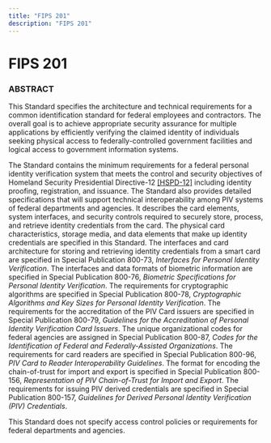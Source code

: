 ```yaml
---
title: "FIPS 201"
description: "FIPS 201"
---
```


# FIPS 201

### ABSTRACT

This Standard specifies the architecture and technical requirements for a common identification standard
for federal employees and contractors. The overall goal is to achieve appropriate security assurance for
multiple applications by efficiently verifying the claimed identity of individuals seeking physical access
to federally-controlled government facilities and logical access to government information systems.

The Standard contains the minimum requirements for a federal personal identity verification system that
meets the control and security objectives of Homeland Security Presidential Directive-12 [[HSPD-12]](_Appendix/references.md#ref-HSPD-12) 
including identity proofing, registration, and issuance. The Standard also provides detailed specifications
that will support technical interoperability among PIV systems of federal departments and agencies. It
describes the card elements, system interfaces, and security controls required to securely store, process,
and retrieve identity credentials from the card. The physical card characteristics, storage media, and data
elements that make up identity credentials are specified in this Standard. The interfaces and card
architecture for storing and retrieving identity credentials from a smart card are specified in Special
Publication 800-73, *Interfaces for Personal Identity Verification*. The interfaces and data formats of
biometric information are specified in Special Publication 800-76, *Biometric Specifications for Personal
Identity Verification*. The requirements for cryptographic algorithms are specified in Special Publication
800-78, *Cryptographic Algorithms and Key Sizes for Personal Identity Verification*. The requirements for
the accreditation of the PIV Card issuers are specified in Special Publication 800-79, *Guidelines for the
Accreditation of Personal Identity Verification Card Issuers*. The unique organizational codes for federal
agencies are assigned in Special Publication 800-87, *Codes for the Identification of Federal and
Federally-Assisted Organizations*. The requirements for card readers are specified in Special Publication
800-96, *PIV Card to Reader Interoperability Guidelines*. The format for encoding the chain-of-trust for
import and export is specified in Special Publication 800-156, *Representation of PIV Chain-of-Trust for
Import and Export*. The requirements for issuing PIV derived credentials are specified in Special
Publication 800-157, *Guidelines for Derived Personal Identity Verification (PIV) Credentials*.

This Standard does not specify access control policies or requirements for federal departments and
agencies.
